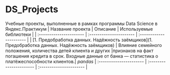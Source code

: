 # DS_Projects
Учебные проекты, выполненные в рамках программы Data Science в Яндекс.Практикум
| Название проекта | Описание | Используемые библиотеки | 
| :---------------------- | :---------------------- | :---------------------- |
| [1. Предобработка данных. Надёжность заёмщиков](1. Предобработка данных. Надёжность заёмщиков) | Влияние семейного положения, количества детей клиента и других |признаков на факт погашения кредита в срок. Входные данные от банка — статистика о платёжеспособности клиентов.| *pandas* |
:---------------------- | :---------------------- | :---------------------- |
